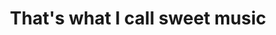 ---
published: true
title: 'That''s what I call sweet music'
collection: ailleurs
release_date: '2016-04-18 00:00:00'
image:
    user/pages/01.Emissions/ailleurs-127/ouiedire_ailleurs-127_cover-1.png: { name: ouiedire_ailleurs-127_cover-1.png, type: image/png, size: 367452, path: user/pages/01.Emissions/ailleurs-127/ouiedire_ailleurs-127_cover-1.png }
number: '127'
slug: ailleurs-127
taxonomy:
    dj: Poborsk
    artist: [Autechre, 'Bernard Fevre', 'Bernard Parmegiani', 'Chaka Khan', 'Club Nisei', Cylob, 'Ford & Lopatin', 'François de Roubaix', 'Jeff Phelps', 'Kristian Schultze', 'Laurie Spiegel', 'Medicine Man', 'Oneothrix Point Never', 'Paul Specht', Poborsk, 'Raymond Scott', Software, 'Solomon Ilori', 'The Cosmic Rays', 'V.D.B. Joel', 'Wankers United', Warda, 'White Noise']
playlists:
    - { title: null, tracks: [{ timecode: '00:00:00', artists: ['Medicine Man'], title: 'Kil Dat Bitch' }, { timecode: '00:00:00', artists: ['Paul Specht'], title: '­ That''s what i call sweet music' }, { timecode: '00:03:14', artists: ['The Cosmic Rays'], title: '­ Dreaming' }, { timecode: '00:05:54', artists: ['Solomon Ilori'], title: '­ Ise oluwa' }, { timecode: '00:10:56', artists: ['Club Nisei'], title: '­ Ringo Oiwake' }, { timecode: '00:11:44', artists: ['Oneothrix Point Never'], title: '­ Behind the bank' }, { timecode: '00:13:52', artists: ['Laurie Spiegel'], title: '­ A folk study' }, { timecode: '00:15:41', artists: ['White Noise'], title: '­ Firebird' }, { timecode: '00:18:35', artists: ['François de Roubaix'], title: '­ La Pêche' }, { timecode: '00:19:22', artists: [Warda], title: '­ Ahe Gat Kida' }, { timecode: '00:20:30', artists: ['Wankers United'], title: Timimoun }, { timecode: '00:25:05', artists: ['Bernard Parmegiani'], title: '­ Le temps du passage' }, { timecode: '00:25:18', artists: [Poborsk], title: '­ Interpolations' }, { timecode: '00:29:40', artists: ['Chaka Khan'], title: '­ Lumières' }, { timecode: '00:31:18', artists: [Software], title: '­ Island sunrise' }, { timecode: '00:34:35', artists: ['V.D.B. Joel'], title: '­ Video funk (edit)' }, { timecode: '00:37:09', artists: ['Ford & Lopatin'], title: '­ Channel Pressure' }, { timecode: '00:38:39', artists: ['Kristian Schultze'], title: '­ Tour 3' }, { timecode: '00:41:25', artists: [Cylob], title: '­ Wisdom of the Ancients' }, { timecode: '00:42:03', artists: ['Raymond Scott'], title: '­ Clavivox' }, { timecode: '00:42:50', artists: ['Bernard Fevre'], title: '­ Molecule dance' }, { timecode: '00:44:55', artists: ['Jeff Phelps'], title: '­ Excerpts from Autumn' }, { timecode: '00:46:20', artists: [Autechre], title: '­ Melve' }, { timecode: '00:47:00', artists: [Poborsk], title: '­ Unreleased stuff medley' }] }
presentation: ''
image_hd:
    user/pages/01.Emissions/ailleurs-127/ouiedire_ailleurs-127_cover_hd.png: { name: ouiedire_ailleurs-127_cover_hd.png, type: image/png, size: 1849850, path: user/pages/01.Emissions/ailleurs-127/ouiedire_ailleurs-127_cover_hd.png }

---